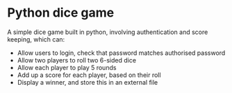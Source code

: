 # Python dice game
A simple dice game built in python, involving authentication and score keeping, which can:
- Allow users to login, check that password matches authorised password
- Allow two players to roll two 6-sided dice
- Allow each player to play 5 rounds
- Add up a score for each player, based on their roll
- Display a winner, and store this in an external file

